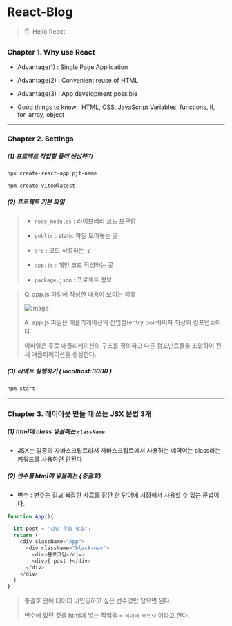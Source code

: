 # React-Blog
> 🖐 Hello React 
### Chapter 1. Why use React
* Advantage(1) : Single Page Application
* Advantage(2) : Convenient reuse of HTML
* Advantage(3) : App development possible

* Good things to know : HTML, CSS, JavaScript Variables, functions, if, for, array, object

---

### Chapter 2. Settings

##### (1) 프로젝트 작업할 폴더 생성하기

```bash
npx create-react-app pjt-name
``` 
```bash
npm create vite@latest
```


##### (2) 프로젝트 기본 파일 

> * `node_modules` : 라이브러리 코드 보관함
>
> * `public` : static 파일 모아놓는 곳
>
> * `src` : 코드 작성하는 곳
>
> * `app.js` : 메인 코드 작성하는 곳
>
> * `package.json` : 프로젝트 정보 

> Q. app.js 파일에 작성한 내용이 보이는 이유
>
> ![image](https://github.com/oiosu/React-Blog/assets/99783474/dc49eecc-ce00-4a87-8ab6-36d312a8dbec)
> 
> A. app.js 파일은 애플리케이션의 진입점(entry point)이자 최상위 컴포넌트이다.
>
> 이파일은 주로 애플리케이션의 구조를 정의하고 다른 컴포넌트들을 조합하여 전체 애플리케이션을 생성한다.

##### (3) 리액트 실행하기 ( localhost:3000 )

```bash
npm start
```

---

### Chapter 3. 레이아웃 만들 때 쓰는 JSX 문법 3개

##### (1) html에 class 넣을때는 `className`

* JSX는 일종의 자바스크립트라서 자바스크립트에서 사용하는 예약어는 class라는 키워드를 사용하면 안된다

##### (2) 변수를 html에 넣을때는 {중괄호}

* 변수 : 변수는 길고 복잡한 자료를 잠깐 한 단어에 저장해서 사용할 수 있는 문법이다.

```javascript
function App(){

  let post = '강남 우동 맛집';
  return (
    <div className="App">
      <div className="black-nav">
        <div>블로그임</div>
        <div>{ post }</div>
      </div>
    </div>
  )
}
```
> 중괄호 안에 데이터 바인딩하고 싶은 변수명만 담으면 된다.
>
> 변수에 있던 것을 html에 넣는 작업을 = `데이터 바인딩` 이라고 한다.


